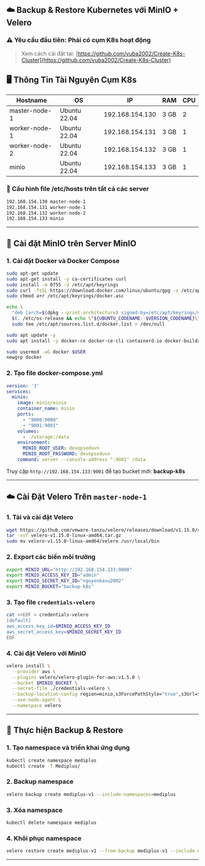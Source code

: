 ## ☁️ Backup & Restore Kubernetes với MinIO + Velero

### ⚠️ Yêu cầu đầu tiên: Phải có cụm K8s hoạt động
> Xem cách cài đặt tại: [https://github.com/vuba2002/Create-K8s-Cluster](https://github.com/vuba2002/Create-K8s-Cluster)

## 🖥️ Thông Tin Tài Nguyên Cụm K8s

| Hostname       | OS           | IP              | RAM    | CPU |
|----------------|--------------|------------------|--------|-----|
| master-node-1  | Ubuntu 22.04 | 192.168.154.130 | 3 GB   | 2   |
| worker-node-1  | Ubuntu 22.04 | 192.168.154.131 | 3 GB   | 1   |
| worker-node-2  | Ubuntu 22.04 | 192.168.154.132 | 3 GB   | 1   |
| minio          | Ubuntu 22.04 | 192.168.154.133 | 3 GB   | 1   |

### 🔧 Cấu hình file /etc/hosts trên tất cả các server

```bash
192.168.154.130 master-node-1
192.168.154.131 worker-node-1
192.168.154.132 worker-node-2
192.168.154.133 minio
```

---

## 🐳 Cài đặt MinIO trên Server MinIO

### 1. Cài đặt Docker và Docker Compose

```bash
sudo apt-get update
sudo apt-get install -y ca-certificates curl
sudo install -m 0755 -d /etc/apt/keyrings
sudo curl -fsSL https://download.docker.com/linux/ubuntu/gpg -o /etc/apt/keyrings/docker.asc
sudo chmod a+r /etc/apt/keyrings/docker.asc

echo \
  "deb [arch=$(dpkg --print-architecture) signed-by=/etc/apt/keyrings/docker.asc] https://download.docker.com/linux/ubuntu \
  $(. /etc/os-release && echo \"${UBUNTU_CODENAME:-$VERSION_CODENAME}\") stable" | \
  sudo tee /etc/apt/sources.list.d/docker.list > /dev/null

sudo apt update -y
sudo apt install -y docker-ce docker-ce-cli containerd.io docker-buildx-plugin docker-compose-plugin

sudo usermod -aG docker $USER
newgrp docker
```

### 2. Tạo file docker-compose.yml

```yaml
version: '3'
services:
  minio:
    image: minio/minio
    container_name: minio
    ports:
      - "9000:9000"
      - "9001:9001"
    volumes:
      - ./storage:/data
    environment:
      MINIO_ROOT_USER: devopseduvn
      MINIO_ROOT_PASSWORD: devopseduvn
    command: server --console-address ":9001" /data
```

Truy cập `http://192.168.154.133:9001` để tạo bucket mới: **backup-k8s**

---

## ☁️ Cài Đặt Velero Trên `master-node-1`

### 1. Tải và cài đặt Velero

```bash
wget https://github.com/vmware-tanzu/velero/releases/download/v1.15.0/velero-v1.15.0-linux-amd64.tar.gz
tar -xvf velero-v1.15.0-linux-amd64.tar.gz
sudo mv velero-v1.15.0-linux-amd64/velero /usr/local/bin
```

### 2. Export các biến môi trường

```bash
export MINIO_URL="http://192.168.154.133:9000"
export MINIO_ACCESS_KEY_ID="admin"
export MINIO_SECRET_KEY_ID="nguyenbavu2002"
export MINIO_BUCKET="backup-k8s"
```

### 3. Tạo file `credentials-velero`

```bash
cat <<EOF > credentials-velero
[default]
aws_access_key_id=$MINIO_ACCESS_KEY_ID
aws_secret_access_key=$MINIO_SECRET_KEY_ID
EOF
```

### 4. Cài đặt Velero với MinIO

```bash
velero install \
  --provider aws \
  --plugins velero/velero-plugin-for-aws:v1.5.0 \
  --bucket $MINIO_BUCKET \
  --secret-file ./credentials-velero \
  --backup-location-config region=minio,s3ForcePathStyle="true",s3Url=$MINIO_URL \
  --use-node-agent \
  --namespace velero
```

---

## 🔄 Thực hiện Backup & Restore

### 1. Tạo namespace và triển khai ứng dụng

```bash
kubectl create namespace mediplus
kubectl create -f Mediplus/
```

### 2. Backup namespace

```bash
velero backup create mediplus-v1 --include-namespaces=mediplus
```

### 3. Xóa namespace

```bash
kubectl delete namespace mediplus
```

### 4. Khôi phục namespace

```bash
velero restore create mediplus-v1 --from-backup mediplus-v1 --include-namespaces=mediplus
```

---
